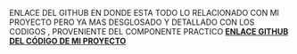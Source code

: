 ENLACE DEL GITHUB EN DONDE ESTA TODO LO RELACIONADO CON MI PROYECTO PERO YA MAS DESGLOSADO Y DETALLADO CON LOS CODIGOS , PROVENIENTE DEL COMPONENTE PRACTICO 
**[ENLACE GITHUB DEL CÓDIGO DE MI PROYECTO](https://github.com/Franklinp18/Proyecto_Embebidos_ReconocimientoFacial_P106.git)**
